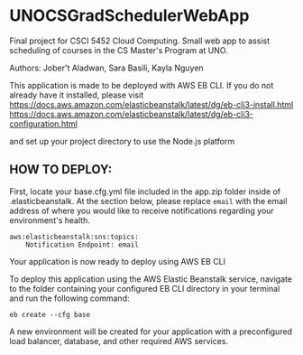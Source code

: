 # UNOCSGradSchedulerWebApp
Final project for CSCI 5452 Cloud Computing. Small web app to assist scheduling of courses in the CS Master's Program at UNO.

Authors: Jober't Aladwan, Sara Basili, Kayla Nguyen

This application is made to be deployed with AWS EB CLI. If you do not already have it installed, please visit
https://docs.aws.amazon.com/elasticbeanstalk/latest/dg/eb-cli3-install.html
https://docs.aws.amazon.com/elasticbeanstalk/latest/dg/eb-cli3-configuration.html

and set up your project directory to use the Node.js platform

## HOW TO DEPLOY:

First, locate your base.cfg.yml file included in the app.zip folder inside of .elasticbeanstalk.
At the section below, please replace ```email``` with the email address of where you would like to receive notifications regarding your environment's health.
```
aws:elasticbeanstalk:sns:topics:
    Notification Endpoint: email
```
Your application is now ready to deploy using AWS EB CLI

To deploy this application using the AWS Elastic Beanstalk service, navigate to the folder containing your configured EB CLI directory in your
terminal and run the following command:

```
eb create --cfg base
```

A new environment will be created for your application with a preconfigured load balancer, database, and other required AWS services.
